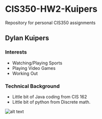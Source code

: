 # CIS350-HW2-Kuipers
Repository for personal CIS350 assignments

## Dylan Kuipers

### Interests
- Watching/Playing Sports
- Playing Video Games
- Working Out

### Technical Background
- Little bit of Java coding from CIS 162
- Little bit of python from Discrete math.

![alt text](https://upload.wikimedia.org/wikipedia/en/5/5f/Original_Doge_meme.jpg)


